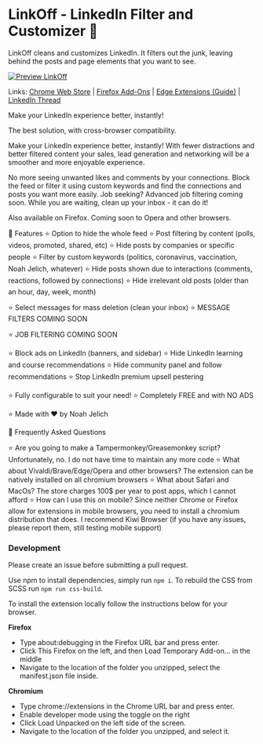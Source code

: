 # LinkOff - LinkedIn Filter and Customizer 🧹

LinkOff cleans and customizes LinkedIn. It filters out the junk, leaving behind the posts and page elements that you want to see.

[![Preview LinkOff](https://j.gifs.com/4QE44n.gif)](https://www.youtube.com/watch?v=rGQneD68f1w)

Links: [Chrome Web Store](https://chrome.google.com/webstore/detail/linkoff-clean-your-feed/maanaljajdhhnllllmhmiiboodmoffon) | [Firefox Add-Ons](https://addons.mozilla.org/en-US/firefox/addon/linkoff-clean-your-feed/) | [Edge Extensions (Guide)](https://www.howtogeek.com/411830/how-to-install-google-chrome-extensions-in-microsoft-edge/) | [LinkedIn Thread](https://www.linkedin.com/posts/njelich_from-the-idea-to-submission-in-only-12-hours-activity-6785679700992778240-lhRB)

Make your LinkedIn experience better, instantly!

The best solution, with cross-browser compatibility.

Make your LinkedIn experience better, instantly! With fewer distractions and better filtered content your sales, lead generation and networking will be a smoother and more enjoyable experience.

No more seeing unwanted likes and comments by your connections. Block the feed or filter it using custom keywords and find the connections and posts you want more easily. Job seeking? Advanced job filtering coming soon. While you are waiting, clean up your inbox - it can do it!

Also available on Firefox. Coming soon to Opera and other browsers.

🚀 Features
⭐️ Option to hide the whole feed
⭐️ Post filtering by content (polls, videos, promoted, shared, etc)
⭐️ Hide posts by companies or specific people
⭐️ Filter by custom keywords (politics, coronavirus, vaccination, Noah Jelich, whatever)
⭐️ Hide posts shown due to interactions (comments, reactions, followed by connections)
⭐️ Hide irrelevant old posts (older than an hour, day, week, month)

⭐️ Select messages for mass deletion (clean your inbox)
⭐️ MESSAGE FILTERS COMING SOON

⭐️ JOB FILTERING COMING SOON

⭐️ Block ads on LinkedIn (banners, and sidebar)
⭐️ Hide LinkedIn learning and course recommendations
⭐️ Hide community panel and follow recommendations
⭐️ Stop LinkedIn premium upsell pestering

⭐️ Fully configurable to suit your need!
⭐️ Completely FREE and with NO ADS

⭐️ Made with ❤️ by Noah Jelich

🚀 Frequently Asked Questions

⭐️ Are you going to make a Tampermonkey/Greasemonkey script?
Unfortunately, no. I do not have time to maintain any more code
⭐️ What about Vivaldi/Brave/Edge/Opera and other browsers?
The extension can be natively installed on all chromium browsers
⭐️ What about Safari and MacOs?
The store charges 100$ per year to post apps, which I cannot afford
⭐️ How can I use this on mobile?
Since neither Chrome or Firefox allow for extensions in mobile browsers, you need to install a chromium distribution that does. I recommend Kiwi Browser (if you have any issues, please report them, still testing mobile support)

### Development

Please create an issue before submitting a pull request.

Use npm to install dependencies, simply run `npm i`. To rebuild the CSS from SCSS run `npm run css-build`. 

To install the extension locally follow the instructions below for your browser.

**Firefox**

 * Type about:debugging in the Firefox URL bar and press enter.
 * Click This Firefox on the left, and then Load Temporary Add-on... in the middle
 * Navigate to the location of the folder you unzipped, select the manifest.json file inside.

**Chromium**

 * Type chrome://extensions in the Chrome URL bar and press enter.
 * Enable developer mode using the toggle on the right
 * Click Load Unpacked on the left side of the screen.
 * Navigate to the location of the folder you unzipped, and select it.
